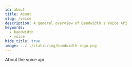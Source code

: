 ```yaml
---
id: about
title: About
slug: /voice   
description: A general overview of Bandwidth's Voice API
keywords:
  - bandwidth
  - voice
hide_title: true
image: ../../static/img/bandwidth-logo.png
---
```


About the voice api
